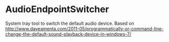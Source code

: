 AudioEndpointSwitcher
=====================
System tray tool to switch the default audio device.
Based on http://www.daveamenta.com/2011-05/programmatically-or-command-line-change-the-default-sound-playback-device-in-windows-7/